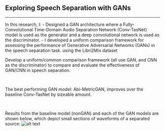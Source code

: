 <h2>Exploring Speech Separation with GANs</h2> <hr>In this research, I:
- Designed a GAN architecture where a Fully-Convolutional Time-Domain Audio Separation Network (Conv-TasNet) model is used as the generator and a deep convolutional network is used as the discriminator. 
- I developed a uniform comparison framework for assessing the performance of Generative Adversarial Networks (GANs) in the speech separation task. 
	using the Libri2Mix dataset

Develop a uniform/common comparison framework (all use GAN, and CNN as the discriminator) to compare and evaluate the effectiveness of GAN/CNN in speech separation. ​

​

The best performing GAN model:  Abi-MetricGAN, improves over the baseline Conv-TasNet by sizeable amount.​

​
	
Results from the baseline model (nonGAN) and each of the GAN models are shown below, which depict small sections of waveforms of a separated source: 
![alt text](https://github.com/abishek2019/Machine_Learning/blob/main/Speech%20Separation%20(Deep%20Learning%20Thesis%20Research)/assets/Result2.png?raw=true)
<br>
